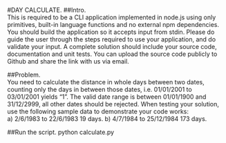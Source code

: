 #DAY CALCULATE. 
##Intro.    
This is required to be a CLI application implemented in node.js using only primitives, built-in language functions and no external npm dependencies. You should build the application so it accepts input from stdin. Please do guide the user through the steps required to use your application, and do validate your input. 
A complete solution should include your source code, documentation and unit tests. You can upload the source code publicly to Github and share the link with us via email. 

##Problem.  
You need to calculate the distance in whole days between two dates, counting only the days in between those dates, i.e. 01/01/2001 to 03/01/2001 yields “1”. The valid date range is between 01/01/1900 and 31/12/2999, all other dates should be rejected. 
When testing your solution, use the following sample data to demonstrate your code works:   
a) 2/6/1983 to 22/6/1983 19 days. 
b) 4/7/1984 to 25/12/1984 173 days.  

##Run the script. 
python calculate.py
